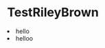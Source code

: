# TestRileyBrown

<html>
  <body>
    <div>
      <li>hello</li>
      <li>helloo</li>
     </ul>
   </div>
 </body>
</html>
        
